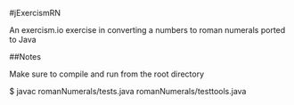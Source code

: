 #jExercismRN

An exercism.io exercise in converting a numbers to roman numerals ported to Java

##Notes

Make sure to compile and run from the root directory

$ javac romanNumerals/tests.java romanNumerals/testtools.java
